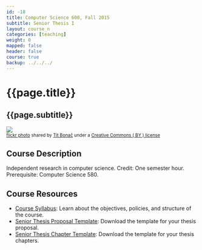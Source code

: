 ```yaml
---
id: -18
title: Computer Science 600, Fall 2015
subtitle: Senior Thesis I
layout: course_n
categories: [teaching]
weight: 0
mapped: false
header: false
course: true
backup: ../../../
---
```


# {{page.title}}

## {{page.subtitle}}

<a title="Spiraling out of control" href="http://flickr.com/photos/unofficial-group/8145221066"><img class="img-responsive-tight" src="http://farm9.static.flickr.com/8333/8145221066_be717b2a9c_z.jpg" /></a><br /><small><a title="Spiraling out of control" href="http://flickr.com/photos/unofficial-group/8145221066">flickr photo</a> shared by <a href="http://flickr.com/people/unofficial-group">Tit Bonač</a> under a <a href="http://creativecommons.org/licenses/by/2.0/">Creative Commons ( BY ) license</a> </small>

## Course Description

Independent research in computer science. Credit: One semester hour. Prerequisite: Computer Science 580.

## Course Resources

<ul class="fa-ul">

<li><i class="fa-li fa fa-arrow-right"></i><a href="{{site.baseurl}}teaching/cs600F2014/provide/syllabus/cs600601Fall2014-syllabus.pdf"
class="major">Course Syllabus</a>: Learn about the objectives, policies, and structure of the course.

<li><i class="fa-li fa fa-arrow-right"></i><a href="{{site.baseurl}}teaching/cs600F2014/provide/template/senior_thesis_proposal_template.zip"
class="major">Senior Thesis Proposal Template</a>: Download the template for your thesis proposal.

<li><i class="fa-li fa fa-arrow-right"></i><a href="{{site.baseurl}}teaching/cs600F2014/provide/template/AllegThesis.zip"
class="major">Senior Thesis Chapter Template</a>: Download the template for your thesis chapters.
</ul>


